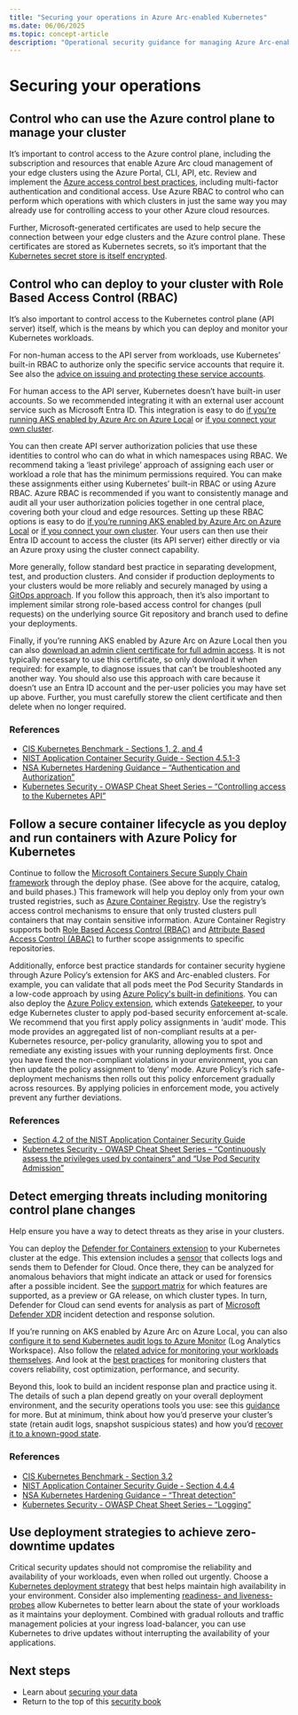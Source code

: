 ```yaml
---
title: "Securing your operations in Azure Arc-enabled Kubernetes"
ms.date: 06/06/2025
ms.topic: concept-article
description: "Operational security guidance for managing Azure Arc-enabled Kubernetes clusters, including monitoring, logging, and incident response."
---
```


# Securing your operations

## Control who can use the Azure control plane to manage your cluster

It’s important to control access to the Azure control plane, including the subscription and resources that enable Azure Arc cloud management of your edge clusters using the Azure Portal, CLI, API, etc. Review and implement the [Azure access control best practices](/azure/security/fundamentals/identity-management-best-practices), including multi-factor authentication and conditional access. Use Azure RBAC to control who can perform which operations with which clusters in just the same way you may already use for controlling access to your other Azure cloud resources.

Further, Microsoft-generated certificates are used to help secure the connection between your edge clusters and the Azure control plane. These certificates are stored as Kubernetes secrets, so it’s important that the [Kubernetes secret store is itself encrypted](conceptual-securing-your-data.md#protect-the-kubernetes-secrets-store).

## Control who can deploy to your cluster with Role Based Access Control (RBAC)

It’s also important to control access to the Kubernetes control plane (API server) itself, which is the means by which you can deploy and monitor your Kubernetes workloads.

For non-human access to the API server from workloads, use Kubernetes’ built-in RBAC to authorize only the specific service accounts that require it. See also the [advice on issuing and protecting these service accounts](conceptual-securing-your-workloads.md#configure-tls-encryption-and-authentication-withintofrom-workloads).

For human access to the API server, Kubernetes doesn’t have built-in user accounts. So we recommended integrating it with an external user account service such as Microsoft Entra ID. This integration is  easy to do [if you’re running AKS enabled by Azure Arc on Azure Local](/azure/aks/hybrid/enable-authentication-microsoft-entra-id) or [if you connect your own cluster](/azure/aks/hybrid/enable-authentication-microsoft-entra-id).

You can then create API server authorization policies that use these identities to control who can do what in which namespaces using RBAC. We recommend taking a ‘least privilege’ approach of assigning each user or workload a role that has the minimum permissions required. You can make these assignments either using Kubernetes’ built-in RBAC or using Azure RBAC. Azure RBAC is recommended if you want to consistently manage and audit all your user authorization policies together in one central place, covering both your cloud and edge resources. Setting up these RBAC options is easy to do [if you’re running AKS enabled by Azure Arc on Azure Local](/azure/aks/hybrid/azure-rbac-23h2) or [if you connect your own cluster](/azure/azure-arc/kubernetes/azure-rbac?tabs=kubernetes-latest). Your users can then use their Entra ID account to access the cluster (its API server) either directly or via an Azure proxy using the cluster connect capability.

More generally, follow standard best practice in separating development, test, and production clusters. And consider if production deployments to your clusters would be more reliably and securely managed by using a [GitOps approach](/azure/azure-arc/kubernetes/tutorial-use-gitops-flux2?tabs=azure-cli). If you follow this approach, then it’s also important to implement similar strong role-based access control for changes (pull requests) on the underlying source Git repository and branch used to define your deployments.

Finally, if you’re running AKS enabled by Azure Arc on Azure Local then you can also [download an admin client certificate for full admin access](/azure/aks/aksarc/retrieve-admin-kubeconfig). It is not typically necessary to use this certificate, so only download it when required: for example, to diagnose issues that can’t be troubleshooted any another way. You should also use this approach with care because it doesn’t use an Entra ID account and the per-user policies you may have set up above. Further, you must carefully storew the client certificate and then delete when no longer required.

### References
* [CIS Kubernetes Benchmark - Sections 1, 2, and 4](https://www.cisecurity.org/benchmark/kubernetes)
* [NIST Application Container Security Guide - Section 4.5.1-3](https://csrc.nist.gov/pubs/sp/800/190/final)
* [NSA Kubernetes Hardening Guidance – “Authentication and Authorization”](https://media.defense.gov/2022/Aug/29/2003066362/-1/-1/0/CTR_KUBERNETES_HARDENING_GUIDANCE_1.2_20220829.PDF)
* [Kubernetes Security - OWASP Cheat Sheet Series – “Controlling access to the Kubernetes API”](https://cheatsheetseries.owasp.org/cheatsheets/Kubernetes_Security_Cheat_Sheet.html)

## Follow a secure container lifecycle as you deploy and run containers with Azure Policy for Kubernetes

Continue to follow the [Microsoft Containers Secure Supply Chain framework](/azure/security/container-secure-supply-chain/articles/container-secure-supply-chain-implementation/containers-secure-supply-chain-overview) through the deploy phase. (See above for the acquire, catalog, and build phases.)  This framework will help you deploy only from your own trusted registries, such as [Azure Container Registry](/azure/container-registry/). Use the registry’s access control mechanisms to ensure that only trusted clusters pull containers that may contain sensitive information. Azure Container Registry supports both [Role Based Access Control (RBAC)](/azure/container-registry/container-registry-rbac-built-in-roles-overview?tabs=registries-configured-with-rbac-registry-abac-repository-permissions) and [Attribute Based Access Control (ABAC)](/azure/container-registry/container-registry-rbac-abac-repository-permissions?tabs=azure-portal) to further scope assignments to specific repositories.

Additionally, enforce best practice standards for container security hygiene through Azure Policy’s extension for AKS and Arc-enabled clusters. For example, you can validate that all pods meet the Pod Security Standards in a low-code approach by using [Azure Policy's built-in definitions](/azure/governance/policy/samples/built-in-policies#kubernetes). You can also deploy the [Azure Policy extension](/azure/governance/policy/concepts/policy-for-kubernetes?toc=%2Fazure%2Fazure-arc%2Fkubernetes%2Ftoc.json&bc=%2Fazure%2Fazure-arc%2Fkubernetes%2Fbreadcrumb%2Ftoc.json#install-azure-policy-extension-for-azure-arc-enabled-kubernetes), which extends [Gatekeeper](https://open-policy-agent.github.io/gatekeeper/website/), to your edge Kubernetes cluster to apply pod-based security enforcement at-scale. We recommend that you first apply policy assignments in ‘audit’ mode. This mode provides an aggregated list of non-compliant results at a per-Kubernetes resource, per-policy granularity, allowing you to spot and remediate any existing issues with your running deployments first. Once you have fixed the non-compliant violations in your environment, you can then update the policy assignment to ‘deny’ mode. Azure Policy’s rich safe-deployment mechanisms then rolls out this policy enforcement gradually across resources. By applying policies in enforcement mode, you actively prevent any further deviations. 

### References
* [Section 4.2 of the NIST Application Container Security Guide](https://csrc.nist.gov/pubs/sp/800/190/final)
* [Kubernetes Security - OWASP Cheat Sheet Series – “Continuously assess the privileges used by containers” and “Use Pod Security Admission”](https://cheatsheetseries.owasp.org/cheatsheets/Kubernetes_Security_Cheat_Sheet.html)

## Detect emerging threats including monitoring control plane changes

Help ensure you have a way to detect threats as they arise in your clusters.

You can deploy the [Defender for Containers extension](/azure/defender-for-cloud/defender-for-containers-introduction#run-time-protection-for-kubernetes-nodes-and-clusters) to your Kubernetes cluster at the edge. This extension includes a [sensor](/azure/defender-for-cloud/defender-for-containers-enable?tabs=aks-deploy-portal%2Ck8s-deploy-cli%2Ck8s-verify-asc%2Ck8s-remove-arc%2Caks-removeprofile-api&pivots=defender-for-container-arc) that collects logs and sends them to Defender for Cloud. Once there, they can be analyzed for anomalous behaviors that might indicate an attack or used for forensics after a possible incident. See the [support matrix](/azure/defender-for-cloud/support-matrix-defender-for-containers?tabs=azureva%2Carcrt%2Carcspm%2Carcnet) for which features are supported, as a preview or GA release, on which cluster types. In turn, Defender for Cloud can send events for analysis as part of [Microsoft Defender XDR](/azure/defender-for-cloud/concept-integration-365) incident detection and response solution.

If you’re running on AKS enabled by Azure Arc on Azure Local, you can also [configure it to send Kubernetes audit logs to Azure Monitor](/azure/aks/aksarc/kubernetes-monitor-audit-events) (Log Analytics Workspace). Also follow the [related advice for monitoring your workloads themselves](conceptual-securing-.md#maintain-and-monitor-workload-telemetry-and-plug-it-into-a-security-management-siem-solution). And look at the [best practices](/azure/azure-monitor/containers/best-practices-containers) for monitoring clusters that covers reliability, cost optimization, performance, and security.

Beyond this, look to build an incident response plan and practice using it. The details of such a plan depend greatly on your overall deployment environment, and the security operations tools you use: see this [guidance](/security/operations/incident-response-overview) for more. But at minimum, think about how you’d preserve your cluster’s state (retain audit logs, snapshot suspicious states) and how you’d [recover it to a known-good state](conceptual-securing-your-data.md#enable-cluster-recovery-without-impacting-your-security-posture).

### References
* [CIS Kubernetes Benchmark - Section 3.2](https://www.cisecurity.org/benchmark/kubernetes)
* [NIST Application Container Security Guide - Section 4.4.4](https://csrc.nist.gov/pubs/sp/800/190/final)
* [NSA Kubernetes Hardening Guidance – “Threat detection”](https://media.defense.gov/2022/Aug/29/2003066362/-1/-1/0/CTR_KUBERNETES_HARDENING_GUIDANCE_1.2_20220829.PDF)
* [Kubernetes Security - OWASP Cheat Sheet Series – “Logging”](https://cheatsheetseries.owasp.org/cheatsheets/Kubernetes_Security_Cheat_Sheet.html)

## Use deployment strategies to achieve zero-downtime updates

Critical security updates should not compromise the reliability and availability of your workloads, even when rolled out urgently. Choose a [Kubernetes deployment strategy](https://azure.microsoft.com/solutions/kubernetes-on-azure/deployment-strategy/) that best helps maintain high availability in your environment. Consider also implementing [readiness- and liveness-probes](https://kubernetes.io/docs/concepts/configuration/liveness-readiness-startup-probes/) allow Kubernetes to better learn about the state of your workloads as it maintains your deployment. Combined with gradual rollouts and traffic management policies at your ingress load-balancer, you can use Kubernetes to drive updates without interrupting the availability of your applications.

## Next steps

- Learn about [securing your data](conceptual-securing-your-data.md)
- Return to the top of this [security book](conceptual-security-book.md)